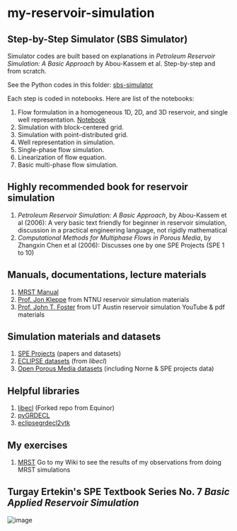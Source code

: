# my-reservoir-simulation

## Step-by-Step Simulator (SBS Simulator)

Simulator codes are built based on explanations in *Petroleum Reservoir Simulation: A Basic Approach* by Abou-Kassem et al. Step-by-step and from scratch. 

See the Python codes in this folder: [sbs-simulator](https://github.com/yohanesnuwara/reservoir-simulation/sbs-simulator)

Each step is coded in notebooks. Here are list of the notebooks:

1. Flow formulation in a homogeneous 1D, 2D, and 3D reservoir, and single well representation. [Notebook](https://github.com/yohanesnuwara/reservoir-simulation/blob/master/sbs-simulator/reservoir_simulation_unit2.ipynb)
2. Simulation with block-centered grid. 
3. Simulation with point-distributed grid.
4. Well representation in simulation.
5. Single-phase flow simulation.
6. Linearization of flow equation.
7. Basic multi-phase flow simulation.

## Highly recommended book for reservoir simulation
1. *Petroleum Reservoir Simulation: A Basic Approach*, by Abou-Kassem et al (2006): A very basic text friendly for beginner in reservoir simulation, discussion in a practical engineering language, not rigidly mathematical
2. *Computational Methods for Multiphase Flows in Porous Media*, by Zhangxin Chen et al (2006): Discusses one by one SPE Projects (SPE 1 to 10)

## Manuals, documentations, lecture materials
1. [MRST Manual](https://www.sintef.no/contentassets/2551f5f85547478590ceca14bc13ad51/index.html)
2. [Prof. Jon Kleppe](http://www.ipt.ntnu.no/~kleppe/TPG4160/index.html) from NTNU reservoir simulation materials
3. [Prof. John T. Foster](https://www.youtube.com/channel/UCkCwNnLZnRoaHYFyKTdySDw) from UT Austin reservoir simulation YouTube & pdf materials

## Simulation materials and datasets
1. [SPE Projects](http://www.ipt.ntnu.no/~kleppe/pub/SPE-COMPARATIVE/) (papers and datasets)
2. [ECLIPSE datasets](https://github.com/yohanesnuwara/reservoir-simulation/tree/master/grdecl-datasets) (from *libecl*)
3. [Open Porous Media datasets](https://github.com/OPM/opm-data) (including Norne & SPE projects data)

## Helpful libraries
1. [libecl](https://github.com/yohanesnuwara/libecl) (Forked repo from Equinor)
2. [pyGRDECL](https://github.com/BinWang0213/PyGRDECL)
3. [eclipsegrdecl2vtk](https://github.com/mvanmoer/eclipsegrdecl2vtk)

## My exercises
1. [MRST](https://github.com/yohanesnuwara/reservoir-simulation/tree/master/mrst) Go to my Wiki to see the results of my observations from doing MRST simulations

## Turgay Ertekin's SPE Textbook Series No. 7 *Basic Applied Reservoir Simulation*

![image](https://user-images.githubusercontent.com/51282928/84474347-e38d4b00-acb4-11ea-8179-57558702461e.png)

